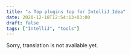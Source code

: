 ```yaml
---
title: "🔝 Top plugins top for IntelliJ Idea"
date: 2020-12-18T12:54:13+03:00
draft: false
tags: ["IntelliJ", "tools"]
---
```


​​Sorry, translation is not available yet.
